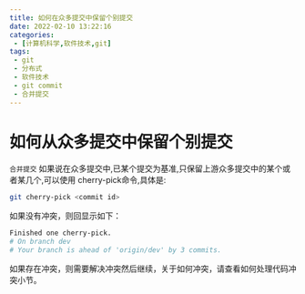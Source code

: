 ```yaml
---
title: 如何在众多提交中保留个别提交
date: 2022-02-10 13:22:16
categories:
 - [计算机科学,软件技术,git]
tags: 
 - git
 - 分布式
 - 软件技术
 - git commit
 - 合并提交
---
```


# 如何从众多提交中保留个别提交
`合并提交`
如果说在众多提交中,已某个提交为基准,只保留上游众多提交中的某个或者某几个,可以使用 cherry-pick命令,具体是:
```bash
git cherry-pick <commit id>
```
如果没有冲突，则回显示如下：
```bash
Finished one cherry-pick.
# On branch dev
# Your branch is ahead of 'origin/dev' by 3 commits.
```
如果存在冲突，则需要解决冲突然后继续，关于如何冲突，请查看如何处理代码冲突小节。